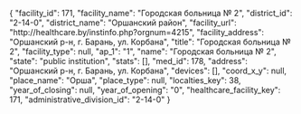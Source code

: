 {
    "facility_id": 171,
    "facility_name": "Городская больница № 2",
    "district_id": "2-14-0",
    "district_name": "Оршанский район",
    "facility_url": "http:\/\/healthcare.by\/instinfo.php?orgnum=4215",
    "facility_address": "Оршанский р-н, г. Барань, ул. Корбана",
    "title": "Городская больница № 2",
    "facility_type": null,
    "ap_1": "1",
    "name": "Городская больница № 2",
    "state": "public institution",
    "stats": [],
    "med_id": 178,
    "address": "Оршанский р-н, г. Барань, ул. Корбана",
    "devices": [],
    "coord_x_y": null,
    "place_name": "Орша",
    "place_type": null,
    "localties_key": 38,
    "year_of_closing": null,
    "year_of_opening": "0",
    "healthcare_facility_key": 171,
    "administrative_division_id": "2-14-0"
}